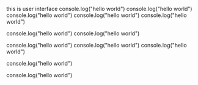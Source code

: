 this is user interface
console.log("hello world")
console.log("hello world")
console.log("hello world")
console.log("hello world")
console.log("hello world")

console.log("hello world")
console.log("hello world")

console.log("hello world")
console.log("hello world")
console.log("hello world")

console.log("hello world")

console.log("hello world")
